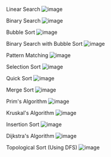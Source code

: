 Linear Search
![image](https://github.com/user-attachments/assets/7ee02bf7-014e-4b49-ba43-001b6e014a95)

Binary Search
![image](https://github.com/user-attachments/assets/e67a00ea-46e8-4979-bfcf-587dadd74eae)

Bubble Sort
![image](https://github.com/user-attachments/assets/57b77ea2-57bb-4798-a59c-5be42bd49e4a)

Binary Search with Bubble Sort
![image](https://github.com/user-attachments/assets/819a8697-f943-4b72-8e22-acfac6bf5e73)

Pattern Matching
![image](https://github.com/user-attachments/assets/af8c63bd-827c-49a1-ab16-bbc09002c6da)

Selection Sort
![image](https://github.com/user-attachments/assets/b86e8934-694f-42c1-b235-47137324a875)

Quick Sort
![image](https://github.com/user-attachments/assets/78311899-7724-4f2d-be77-f2dc4b576b1c)

Merge Sort
![image](https://github.com/user-attachments/assets/2d4db290-887a-4174-8487-75b52638adbe)

Prim's Algorithm
![image](https://github.com/user-attachments/assets/266e57da-2cf0-425a-a530-b42fa7acc24a)

Kruskal's Algorithm
![image](https://github.com/user-attachments/assets/177afac5-db1e-4c14-b2d2-8cd1f6f6b9b6)

Insertion Sort
![image](https://github.com/user-attachments/assets/79d29a9f-e634-46ec-bfbd-3a69700560cd)

Dijkstra's Algorithm
![image](https://github.com/user-attachments/assets/bef3efa3-f5d5-4ab4-9983-d986849b556e)

Topological Sort (Using DFS)
![image](https://github.com/user-attachments/assets/ff8d5979-0004-479f-84a1-d40d7d4ce913)


